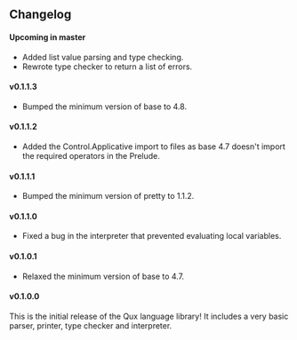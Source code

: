 ## Changelog

#### Upcoming in master

* Added list value parsing and type checking.
* Rewrote type checker to return a list of errors.

#### v0.1.1.3

* Bumped the minimum version of base to 4.8.

#### v0.1.1.2

* Added the Control.Applicative import to files as base 4.7 doesn't import the required operators in
    the Prelude.

#### v0.1.1.1

* Bumped the minimum version of pretty to 1.1.2.

#### v0.1.1.0

* Fixed a bug in the interpreter that prevented evaluating local variables.

#### v0.1.0.1

* Relaxed the minimum version of base to 4.7.

#### v0.1.0.0

This is the initial release of the Qux language library!
It includes a very basic parser, printer, type checker and interpreter.

